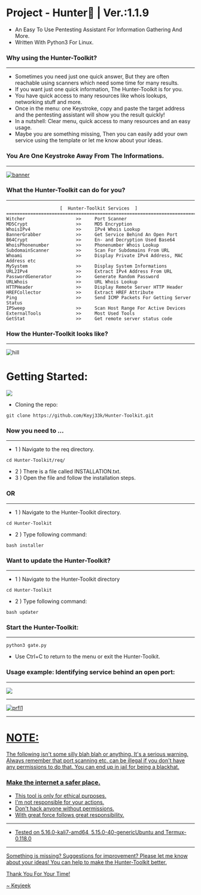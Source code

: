 # Project - Hunter:snake: | Ver.:1.1.9

- An Easy To Use Pentesting Assistant For Information Gathering And More.
- Written With Python3 For Linux.

### Why using the Hunter-Toolkit?

---

- Sometimes you need just one quick answer, But they are often reachable using scanners which need some time for many results.
- If you want just one quick information, The Hunter-Toolkit is for you.
- You have quick access to many resources like whois lookups, networking stuff and more.
- Once in the menu: one Keystroke, copy and paste the target address and the pentesting assistant will show you the result quickly!
- In a nutshell: Clear menu, quick access to many resources and an easy usage.
- Maybe you are something missing, Then you can easily add your own service using the template or let me know about your ideas.

### You Are One Keystroke Away From The Informations.

---

<a href="https://github.com/Keyj33k/Hunter/archive/refs/heads/main.zip"><img src="https://github.com/Keyj33k/Hunter-Toolkit/blob/main/imgs/hunter1.0.7.png?raw=true" alt="banner"/></a>

### What the Hunter-Toolkit can do for you?

---

```
                    [  Hunter-Toolkit Services  ]   
==========================================================================
Witcher                   >>     Port Scanner
MD5Crypt                  >>     MD5 Encryption
WhoisIPv4                 >>     IPv4 Whois Lookup
BannerGrabber             >>     Get Service Behind An Open Port
B64Crypt                  >>     En- and Decryption Used Base64
WhoisPhonenumber          >>     Phonenumber Whois Lookup
SubdomainScanner          >>     Scan For Subdomains From URL
Whoami                    >>     Display Private IPv4 Address, MAC Address etc
MySystem                  >>     Display System Informations
URL2IPv4                  >>     Extract IPv4 Address From URL
PasswordGenerator         >>     Generate Random Password
URLWhois                  >>     URL Whois Lookup
HTTPHeader                >>     Display Remote Server HTTP Header
HREFCollector             >>     Extract HREF Attribute
Ping                      >>     Send ICMP Packets For Getting Server Status
IPSweep                   >>     Scan Host Range For Active Devices
ExternalTools             >>     Most Used Tools
GetStat                   >>     Get remote server status code
```

### How the Hunter-Toolkit looks like?

---

![hill](https://github.com/Keyj33k/Hunter-Toolkit/blob/main/imgs/haunt1.1.9.png?raw=true)


# Getting Started:

<img src="https://github.com/Keyj33k/Hunter-Toolkit/blob/main/imgs/haunt1.1.9.gif?raw=true"/>

- Cloning the repo:
```
git clone https://github.com/Keyj33k/Hunter-Toolkit.git
```

### Now you need to ...

---

- 1 )  Navigate to the req directory.

```
cd Hunter-Toolkit/req/
```

- 2 )  There is a file called INSTALLATION.txt.
- 3 )  Open the file and follow the installation steps.

### OR

---

- 1 ) Navigate to the Hunter-Toolkit directory.

```
cd Hunter-Toolkit
```

- 2 ) Type following command: 

```
bash installer
```

### Want to update the Hunter-Toolkit?

---

- 1 ) Navigate to the Hunter-Toolkit directory

```
cd Hunter-Toolkit
```

- 2 ) Type following command: 

```
bash updater
```

### Start the Hunter-Toolkit:

---

```
python3 gate.py
```

- Use Ctrl+C to return to the menu or exit the Hunter-Toolkit.

### Usage example: Identifying service behind an open port:

---

<img src="https://github.com/Keyj33k/Hunter-Toolkit/blob/main/imgs/bannerhaunting.gif?raw=true"/>

---

<div id="profile">
  <a href="https://www.python.org/">
    <img src="https://github.com/Keyj33k/profiles/blob/main/profile/pypy.jpeg?raw=true" alt="prfl1">
    
---

# NOTE:

The following isn't some silly blah blah or anything. It's a serious warning.
Always remember that port scanning etc. can be illegal if you don't have any
permissions to do that. You can end up in jail for being a blackhat.
    
### Make the internet a safer place.

- This tool is only for ethical purposes. 
- I'm not responsible for your actions. 
- Don't hack anyone without permissions.
- With great force follows great responsibility.

---
  
- Tested on 5.16.0-kali7-amd64, 5.15.0-40-genericUbuntu and Termux-0.118.0
  
---

Something is missing? Suggestions for improvement? Please let me know about your ideas! You can help to make the Hunter-Toolkit better.

Thank You For Your Time!<br>


~ Keyjeek
